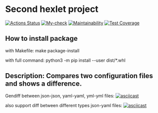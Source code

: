 # Second hexlet project
[![Actions Status](https://github.com/slavanr45/python-project-50/workflows/hexlet-check/badge.svg)](https://github.com/slavanr45/python-project-50/actions)
[![My-check](https://github.com/slavanr45/python-project-50/actions/workflows/my-check.yml/badge.svg)](https://github.com/slavanr45/python-project-50/actions/workflows/my-check.yml)
[![Maintainability](https://api.codeclimate.com/v1/badges/56e9373832fa02434d25/maintainability)](https://codeclimate.com/github/slavanr45/python-project-50/maintainability)
[![Test Coverage](https://api.codeclimate.com/v1/badges/56e9373832fa02434d25/test_coverage)](https://codeclimate.com/github/slavanr45/python-project-50/test_coverage)

## How to install package 
with Makefile: 
make package-install

with full command:
python3 -m pip install --user dist/*.whl

## Description: Compares two configuration files and shows a difference.

Gendiff between json-json, yaml-yaml, yml-yml files:
[![asciicast](https://asciinema.org/a/x2pUCZX3sgzcoZGEungPhVpPw.svg)](https://asciinema.org/a/x2pUCZX3sgzcoZGEungPhVpPw)

also support diff between different types json-yaml files:
[![asciicast](https://asciinema.org/a/QeDY0BMUDoqZzoh5NP5fzmm08.svg)](https://asciinema.org/a/QeDY0BMUDoqZzoh5NP5fzmm08)